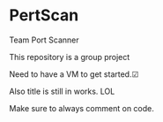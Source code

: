 # PertScan

Team Port Scanner

This repository is a group project

Need to have a VM to get started.☑ 

Also title is still in works. LOL

Make sure to always comment on code. 
